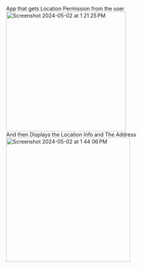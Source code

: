 App that gets Location Permission from the user  <br>
<img width="323" alt="Screenshot 2024-05-02 at 1 21 25 PM" src="https://github.com/mohsinnissar18/LocationRequestApp_Kotlin_JetpackCompose/assets/152195257/ed0c88aa-70b4-4ef7-8e7c-f75dafc1c035"><br>
And then Displays the Location Info and The Address<br>
<img width="335" alt="Screenshot 2024-05-02 at 1 44 06 PM" src="https://github.com/mohsinnissar18/LocationRequestApp_Kotlin_JetpackCompose/assets/152195257/56ef36c3-a6bf-451f-a8e9-f4f7f2f3e3ce">
